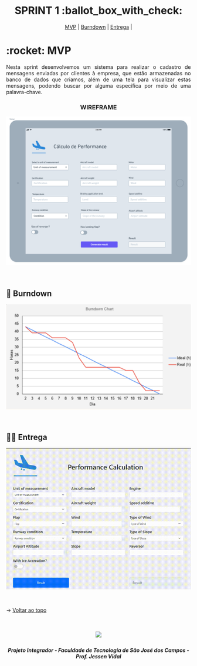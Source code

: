 
<br id="topo">
 
<h1 align="center"> SPRINT 1 :ballot_box_with_check: </h1>

<p align="center">
    <a href="#mvp">MVP</a> | 
    <a href="#burndown">Burndown</a> | 
    <a href="#entrega">Entrega</a> | 
</p>
<span id="mvp">
 
<h1> :rocket: MVP </h1>
<p align="justify">Nesta sprint desenvolvemos um sistema para realizar o cadastro de mensagens enviadas por clientes à empresa, que estão armazenadas no banco de dados que criamos, além de uma tela para visualizar estas mensagens, podendo buscar por alguma específica por meio de uma palavra-chave.</p>
  
  
 <h3 align="center"> WIREFRAME </h3>
<p align="center"> <img src = "imagens/Protótipo - Página de Cálculo.png"></p>
<br>
  
<span id="burndown">
 
## :pushpin: Burndown
<p align="center"> <img src = "imagens/burndown1sprint.png"></p>
<br>

  
 <span id="entrega">
 
## 👩‍💻 Entrega
<p align="center"> <img src = "imagens/video-primeiraentrega.gif"></p>
<br>
   
  → [Voltar ao topo](#topo)
<h1 align="center"> <img src = "https://fatecsjc-prd.azurewebsites.net/images/logo/fatecsjc_400x192.png" height="70"  align="auto">
<h5 align="center"> Projeto Integrador - Faculdade de Tecnologia de São José dos Campos - Prof. Jessen Vidal </h5>